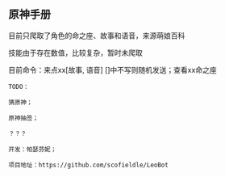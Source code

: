 ## 原神手册

目前只爬取了角色的命之座、故事和语音，来源萌娘百科

<!--魈缺故事-->
<!--重云缺命之座-->
<!--班尼特缺语音-->

技能由于存在数值，比较复杂，暂时未爬取

目前命令：来点xx[故事, 语音]  []中不写则随机发送；查看xx命之座



`TODO：`

`猜原神；`

`原神抽签；`

`？？？`



`开发：帕瑟芬妮；`

`项目地址：https://github.com/scofieldle/LeoBot`